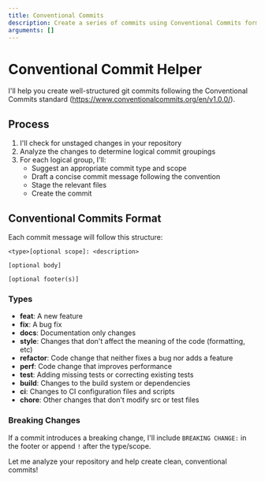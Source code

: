 ```yaml
---
title: Conventional Commits
description: Create a series of commits using Conventional Commits format
arguments: []
---
```


# Conventional Commit Helper

I'll help you create well-structured git commits following the Conventional Commits standard (https://www.conventionalcommits.org/en/v1.0.0/).

## Process

1. I'll check for unstaged changes in your repository
2. Analyze the changes to determine logical commit groupings
3. For each logical group, I'll:
   - Suggest an appropriate commit type and scope
   - Draft a concise commit message following the convention
   - Stage the relevant files
   - Create the commit

## Conventional Commits Format

Each commit message will follow this structure:
```
<type>[optional scope]: <description>

[optional body]

[optional footer(s)]
```

### Types
- **feat**: A new feature
- **fix**: A bug fix
- **docs**: Documentation only changes
- **style**: Changes that don't affect the meaning of the code (formatting, etc)
- **refactor**: Code change that neither fixes a bug nor adds a feature
- **perf**: Code change that improves performance
- **test**: Adding missing tests or correcting existing tests
- **build**: Changes to the build system or dependencies
- **ci**: Changes to CI configuration files and scripts
- **chore**: Other changes that don't modify src or test files

### Breaking Changes
If a commit introduces a breaking change, I'll include `BREAKING CHANGE:` in the footer or append `!` after the type/scope.

Let me analyze your repository and help create clean, conventional commits!
